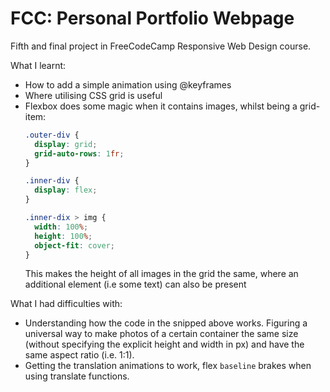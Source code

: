 # FCC: Personal Portfolio Webpage

Fifth and final project in FreeCodeCamp Responsive Web Design course.

What I learnt:
- How to add a simple animation using @keyframes
- Where utilising CSS grid is useful
- Flexbox does some magic when it contains images, whilst being a grid-item:
    ```css
    .outer-div {
      display: grid;
      grid-auto-rows: 1fr;
    }

    .inner-div {
      display: flex;
    }

    .inner-dix > img {
      width: 100%;
      height: 100%;
      object-fit: cover;
    }
    ```
    This makes the height of all images in the grid the same, where an
    additional element (i.e some text) can also be present


What I had difficulties with:
- Understanding how the code in the snipped above works. Figuring a universal
way to make photos of a certain container the same size (without specifying
the explicit height and width in px) and have the same aspect ratio (i.e. 1:1).
- Getting the translation animations to work, flex `baseline` brakes when using translate functions.
